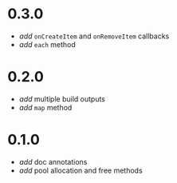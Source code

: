 
# 0.3.0

* _add_ `onCreateItem` and `onRemoveItem` callbacks
* _add_ `each` method

# 0.2.0

* _add_ multiple build outputs
* _add_ `map` method

# 0.1.0

* _add_ doc annotations
* _add_ pool allocation and free methods
